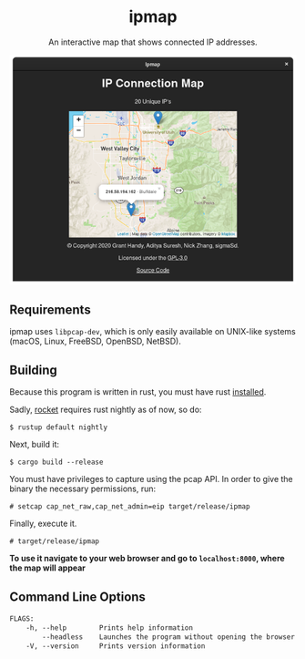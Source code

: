 <h1 align="center">ipmap</h1>

<p align="center">An interactive map that shows connected IP addresses.</p>


<p align="center" class="aligncenter">
    <img src=https://github.com/skylinecc/ipmap/blob/main/data/screenshot.png>
</p>

## Requirements 
ipmap uses `libpcap-dev`, which is only easily available on UNIX-like systems (macOS, Linux, FreeBSD, OpenBSD, NetBSD).
## Building
Because this program is written in rust, you must have rust [installed](https://www.rust-lang.org/tools/install).

Sadly, [rocket](https://rocket.rs) requires rust nightly as of now, so do:
```
$ rustup default nightly
```

Next, build it:
```
$ cargo build --release
```

You must have privileges to capture using the pcap API. In order to give the binary the necessary permissions, run:
```
# setcap cap_net_raw,cap_net_admin=eip target/release/ipmap
```

Finally, execute it.
```
# target/release/ipmap
```

**To use it navigate to your web browser and go to `localhost:8000`, where the map will appear**

## Command Line Options
```
FLAGS:
    -h, --help        Prints help information
        --headless    Launches the program without opening the browser
    -V, --version     Prints version information
```
